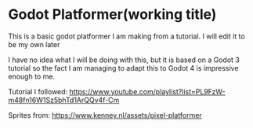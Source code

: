 # Godot Platformer(working title)

This is a basic godot platformer I am making from a tutorial. I will edit it to be my own later

I have no idea what I will be doing with this, but it is based on a Godot 3 tutorial so the fact I am managing to adapt this to Godot 4 is impressive enough to me.

Tutorial I followed:  https://www.youtube.com/playlist?list=PL9FzW-m48fn16W1Sz5bhTd1ArQQv4f-Cm

Sprites from: https://www.kenney.nl/assets/pixel-platformer
